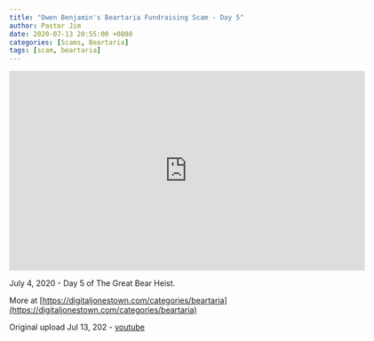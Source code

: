 ```yaml
---
title: "Owen Benjamin's Beartaria Fundraising Scam - Day 5"
author: Pastor Jim
date: 2020-07-13 20:55:00 +0800
categories: [Scams, Beartaria]
tags: [scam, beartaria]
---
```


<iframe width="640" height="360" scrolling="no" frameborder="0" style="border: none;" src="https://www.bitchute.com/embed/DFkLWRDCUnVy/"></iframe>

July 4, 2020 - Day 5 of The Great Bear Heist.

More at [https://digitaljonestown.com/categories/beartaria](https://digitaljonestown.com/categories/beartaria)

Original upload Jul 13, 202 - [youtube](https://youtu.be/xmZ_iH7q7b4)

